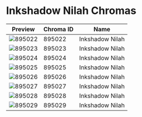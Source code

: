 # Inkshadow Nilah Chromas



| Preview | Chroma ID | Name |
|---------|-----------|------|
| ![895022](https://raw.communitydragon.org/latest/plugins/rcp-be-lol-game-data/global/default/v1/champion-chroma-images/895/895022.png) | 895022 | Inkshadow Nilah |
| ![895023](https://raw.communitydragon.org/latest/plugins/rcp-be-lol-game-data/global/default/v1/champion-chroma-images/895/895023.png) | 895023 | Inkshadow Nilah |
| ![895024](https://raw.communitydragon.org/latest/plugins/rcp-be-lol-game-data/global/default/v1/champion-chroma-images/895/895024.png) | 895024 | Inkshadow Nilah |
| ![895025](https://raw.communitydragon.org/latest/plugins/rcp-be-lol-game-data/global/default/v1/champion-chroma-images/895/895025.png) | 895025 | Inkshadow Nilah |
| ![895026](https://raw.communitydragon.org/latest/plugins/rcp-be-lol-game-data/global/default/v1/champion-chroma-images/895/895026.png) | 895026 | Inkshadow Nilah |
| ![895027](https://raw.communitydragon.org/latest/plugins/rcp-be-lol-game-data/global/default/v1/champion-chroma-images/895/895027.png) | 895027 | Inkshadow Nilah |
| ![895028](https://raw.communitydragon.org/latest/plugins/rcp-be-lol-game-data/global/default/v1/champion-chroma-images/895/895028.png) | 895028 | Inkshadow Nilah |
| ![895029](https://raw.communitydragon.org/latest/plugins/rcp-be-lol-game-data/global/default/v1/champion-chroma-images/895/895029.png) | 895029 | Inkshadow Nilah |